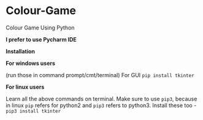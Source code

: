 # Colour-Game
Colour Game Using Python

**I prefer to use Pycharm IDE**

**Installation**

**For windows users**

(run those in command prompt/cmt/terminal) For GUI `pip install tkinter`

**For linux users**

Learn all the above commands on terminal. Make sure to use `pip3`, because in linux `pip` refers for python2 and `pip3` refers to python3. Install these too - `pip3 install tkinter`
